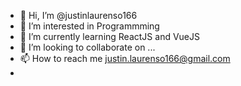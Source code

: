 - 👋 Hi, I’m @justinlaurenso166
- 👀 I’m interested in Programmming
- 🌱 I’m currently learning ReactJS and VueJS
- 💞️ I’m looking to collaborate on ...
- 📫 How to reach me justin.laurenso166@gmail.com
- 
<!---
justinlaurenso166/justinlaurenso166 is a ✨ special ✨ repository because its `README.md` (this file) appears on your GitHub profile.
You can click the Preview link to take a look at your changes.
--->
